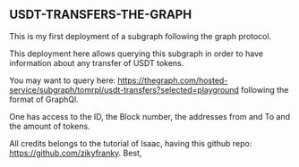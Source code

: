 ## USDT-TRANSFERS-THE-GRAPH

This is my first deployment of a subgraph following the graph protocol.

This deployment here allows querying this subgraph in order to have information about any transfer of USDT tokens.

You may want to query here: https://thegraph.com/hosted-service/subgraph/tomrpl/usdt-transfers?selected=playground
following the format of GraphQl.

One has access to the ID, the Block number, the addresses from and To and the amount of tokens.

All credits belongs to the tutorial of Isaac, having this github repo: https://github.com/zikyfranky.
Best,
